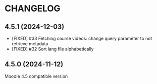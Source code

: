 CHANGELOG
=========

4.5.1 (2024-12-03)
------------------
* [FIXED] #33 Fetching course videos: change query parameter to not retrieve metadata
* [FIXED] #32 Sort lang file alphabetically

 
4.5.0 (2024-11-12)
------------------
Moodle 4.5 compatible version

